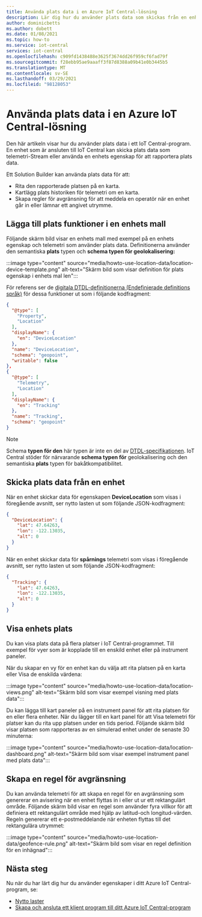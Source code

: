 ```yaml
---
title: Använda plats data i en Azure IoT Central-lösning
description: Lär dig hur du använder plats data som skickas från en enhet som är ansluten till ditt IoT Central-program. Rita plats data på en karta eller skapa regler för avgränsnings regler.
author: dominicbetts
ms.author: dobett
ms.date: 01/08/2021
ms.topic: how-to
ms.service: iot-central
services: iot-central
ms.openlocfilehash: c909fd1438488e3625f3674dd26f959cf6fad79f
ms.sourcegitcommit: f28ebb95ae9aaaff3f87d8388a09b41e0b3445b5
ms.translationtype: MT
ms.contentlocale: sv-SE
ms.lasthandoff: 03/29/2021
ms.locfileid: "98128053"
---
```

# <a name="use-location-data-in-an-azure-iot-central-solution"></a>Använda plats data i en Azure IoT Central-lösning

Den här artikeln visar hur du använder plats data i ett IoT Central-program. En enhet som är ansluten till IoT Central kan skicka plats data som telemetri-Stream eller använda en enhets egenskap för att rapportera plats data.

Ett Solution Builder kan använda plats data för att:

* Rita den rapporterade platsen på en karta.
* Kartlägg plats historiken för telemetri om en karta.
* Skapa regler för avgränsning för att meddela en operatör när en enhet går in eller lämnar ett angivet utrymme.

## <a name="add-location-capabilities-to-a-device-template"></a>Lägga till plats funktioner i en enhets mall

Följande skärm bild visar en enhets mall med exempel på en enhets egenskap och telemetri som använder plats data. Definitionerna använder den semantiska **plats** typen och **schema typen för geolokalisering:**

:::image type="content" source="media/howto-use-location-data/location-device-template.png" alt-text="Skärm bild som visar definition för plats egenskap i enhets mal len":::

För referens ser de [digitala DTDL-definitionerna (Endefinierade definitions språk)](https://github.com/Azure/opendigitaltwins-dtdl/blob/master/DTDL/v2/dtdlv2.md) för dessa funktioner ut som i följande kodfragment:

```json
{
  "@type": [
    "Property",
    "Location"
  ],
  "displayName": {
    "en": "DeviceLocation"
  },
  "name": "DeviceLocation",
  "schema": "geopoint",
  "writable": false
},
{
  "@type": [
    "Telemetry",
    "Location"
  ],
  "displayName": {
    "en": "Tracking"
  },
  "name": "Tracking",
  "schema": "geopoint"
}
```

> [!NOTE]
> Schema **typen för den** här typen är inte en del av [DTDL-specifikationen](https://github.com/Azure/opendigitaltwins-dtdl/blob/master/DTDL/v2/dtdlv2.md). IoT Central stöder för närvarande **schema typen för** geolokalisering och den semantiska **plats** typen för bakåtkompatibilitet.

## <a name="send-location-data-from-a-device"></a>Skicka plats data från en enhet

När en enhet skickar data för egenskapen **DeviceLocation** som visas i föregående avsnitt, ser nytto lasten ut som följande JSON-kodfragment:

```json
{
  "DeviceLocation": {
    "lat": 47.64263,
    "lon": -122.13035,
    "alt": 0
  }
}
```

När en enhet skickar data för **spårnings** telemetri som visas i föregående avsnitt, ser nytto lasten ut som följande JSON-kodfragment:

```json
{
  "Tracking": {
    "lat": 47.64263,
    "lon": -122.13035,
    "alt": 0
  }
}
```

## <a name="display-device-location"></a>Visa enhets plats

Du kan visa plats data på flera platser i IoT Central-programmet. Till exempel för vyer som är kopplade till en enskild enhet eller på instrument paneler.

När du skapar en vy för en enhet kan du välja att rita platsen på en karta eller Visa de enskilda värdena:

:::image type="content" source="media/howto-use-location-data/location-views.png" alt-text="Skärm bild som visar exempel visning med plats data":::

Du kan lägga till kart paneler på en instrument panel för att rita platsen för en eller flera enheter. När du lägger till en kart panel för att Visa telemetri för platser kan du rita upp platsen under en tids period. Följande skärm bild visar platsen som rapporteras av en simulerad enhet under de senaste 30 minuterna:

:::image type="content" source="media/howto-use-location-data/location-dashboard.png" alt-text="Skärm bild som visar exempel instrument panel med plats data":::

## <a name="create-a-geofencing-rule"></a>Skapa en regel för avgränsning

Du kan använda telemetri för att skapa en regel för en avgränsning som genererar en avisering när en enhet flyttas in i eller ut ur ett rektangulärt område. Följande skärm bild visar en regel som använder fyra villkor för att definiera ett rektangulärt område med hjälp av latitud-och longitud-värden. Regeln genererar ett e-postmeddelande när enheten flyttas till det rektangulära utrymmet:

:::image type="content" source="media/howto-use-location-data/geofence-rule.png" alt-text="Skärm bild som visar en regel definition för en inhägnad":::

## <a name="next-steps"></a>Nästa steg

Nu när du har lärt dig hur du använder egenskaper i ditt Azure IoT Central-program, se:

* [Nytto laster](concepts-telemetry-properties-commands.md)
* [Skapa och ansluta ett klient program till ditt Azure IoT Central-program](tutorial-connect-device.md)